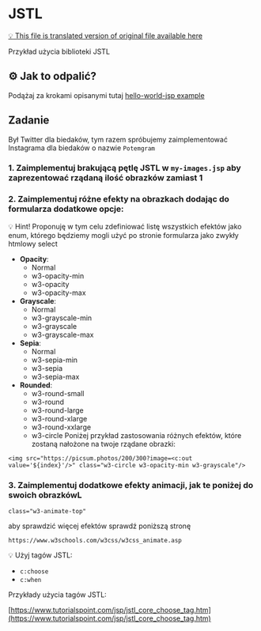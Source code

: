 # JSTL

[:bulb: This file is translated version of original file available here](README.md)

Przykład użycia biblioteki JSTL

## :gear: Jak to odpalić?
Podążaj za krokami opisanymi tutaj [hello-world-jsp example](../00_hello-world-jsp/README.pl.md)

## Zadanie

Był Twitter dla biedaków, tym razem spróbujemy zaimplementować Instagrama dla biedaków o nazwie `Potemgram`

### 1. Zaimplementuj brakującą pętlę JSTL w `my-images.jsp` aby zaprezentować rządaną ilość obrazków zamiast 1
### 2. Zaimplementuj różne efekty na obrazkach dodając do formularza dodatkowe opcje:
:bulb: Hint! Proponuję w tym celu zdefiniować listę wszystkich efektów jako enum, którego będziemy mogli użyć po stronie formularza jako zwykły htmlowy select
- **Opacity**:
  - Normal
  - w3-opacity-min
  - w3-opacity
  - w3-opacity-max 
- **Grayscale**:
  - Normal
  - w3-grayscale-min
  - w3-grayscale
  - w3-grayscale-max 
- **Sepia**:
  - Normal
  - w3-sepia-min
  - w3-sepia
  - w3-sepia-max
- **Rounded**:
  - w3-round-small
  - w3-round
  - w3-round-large
  - w3-round-xlarge
  - w3-round-xxlarge
  - w3-circle
Poniżej przykład zastosowania różnych efektów, które zostaną nałożone na twoje rządane obrazki:
```
<img src="https://picsum.photos/200/300?image=<c:out value='${index}'/>" class="w3-circle w3-opacity-min w3-grayscale"/>
```
### 3. Zaimplementuj dodatkowe efekty animacji, jak te poniżej do swoich obrazkówL
```
class="w3-animate-top"
```
aby sprawdzić więcej efektów sprawdź poniższą stronę
```
https://www.w3schools.com/w3css/w3css_animate.asp
```
:bulb: Użyj tagów JSTL:
* `c:choose`
* `c:when`

Przykłady użycia tagów JSTL:

[https://www.tutorialspoint.com/jsp/jstl_core_choose_tag.htm](https://www.tutorialspoint.com/jsp/jstl_core_choose_tag.htm)
